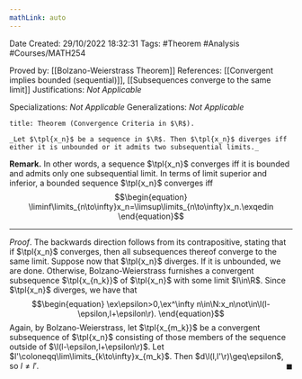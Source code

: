 ```yaml
---
mathLink: auto
---
```


<div class="topSpace"></div>

Date Created: 29/10/2022 18:32:31
Tags: #Theorem #Analysis #Courses/MATH254

Proved by: [[Bolzano-Weierstrass Theorem]]
References: [[Convergent implies bounded (sequential)]], [[Subsequences converge to the same limit]]
Justifications: _Not Applicable_

Specializations: _Not Applicable_
Generalizations: _Not Applicable_

``` ad-Theorem
title: Theorem (Convergence Criteria in $\R$).

_Let $\tpl{x_n}$ be a sequence in $\R$. Then $\tpl{x_n}$ diverges iff either it is unbounded or it admits two subsequential limits._

```

**Remark.** In other words, a sequence $\tpl{x_n}$ converges iff it is bounded and admits only one subsequential limit. In terms of limit superior and inferior, a bounded sequence $\tpl{x_n}$ converges iff
$$\begin{equation}
    \liminf\limits_{n\to\infty}x_n=\limsup\limits_{n\to\infty}x_n.\exqedin
\end{equation}$$

---

_Proof_. The backwards direction follows from its contrapositive, stating that if $\tpl{x_n}$ converges, then all subsequences thereof converge to the same limit. Suppose now that $\tpl{x_n}$ diverges. If it is unbounded, we are done. Otherwise, Bolzano-Weierstrass furnishes a convergent subsequence $\tpl{x_{n_k}}$ of $\tpl{x_n}$ with some limit $l\in\R$. Since $\tpl{x_n}$ diverges, we have that
$$\begin{equation}
    \ex\epsilon>0,\ex^\infty n\in\N:x_n\not\in\l(l-\epsilon,l+\epsilon\r).
\end{equation}$$
Again, by Bolzano-Weierstrass, let $\tpl{x_{m_k}}$ be a convergent subsequence of $\tpl{x_n}$ consisting of those members of the sequence outside of $\l(l-\epsilon,l+\epsilon\r)$. Let $l'\coloneqq\lim\limits_{k\to\infty}x_{m_k}$. Then $d\l(l,l'\r)\geq\epsilon$, so $l\neq l'$.<span style="float:right;">$\blacksquare$</span>
